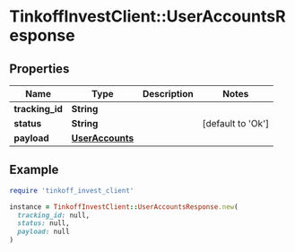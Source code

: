 # TinkoffInvestClient::UserAccountsResponse

## Properties

| Name | Type | Description | Notes |
| ---- | ---- | ----------- | ----- |
| **tracking_id** | **String** |  |  |
| **status** | **String** |  | [default to &#39;Ok&#39;] |
| **payload** | [**UserAccounts**](UserAccounts.md) |  |  |

## Example

```ruby
require 'tinkoff_invest_client'

instance = TinkoffInvestClient::UserAccountsResponse.new(
  tracking_id: null,
  status: null,
  payload: null
)
```

